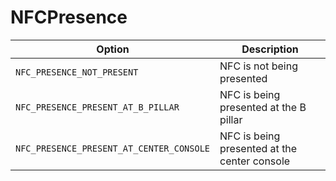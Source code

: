 # NFCPresence

Option|Description
-|-
`NFC_PRESENCE_NOT_PRESENT`|NFC is not being presented
`NFC_PRESENCE_PRESENT_AT_B_PILLAR`|NFC is being presented at the B pillar
`NFC_PRESENCE_PRESENT_AT_CENTER_CONSOLE`|NFC is being presented at the center console